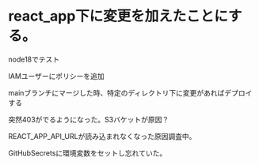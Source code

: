 # react_app下に変更を加えたことにする。

node18でテスト

IAMユーザーにポリシーを追加

mainブランチにマージした時、特定のディレクトリ下に変更があればデプロイする

突然403がでるようになった。S3バケットが原因？

REACT_APP_API_URLが読み込まれなくなった原因調査中。

GitHubSecretsに環境変数をセットし忘れていた。
